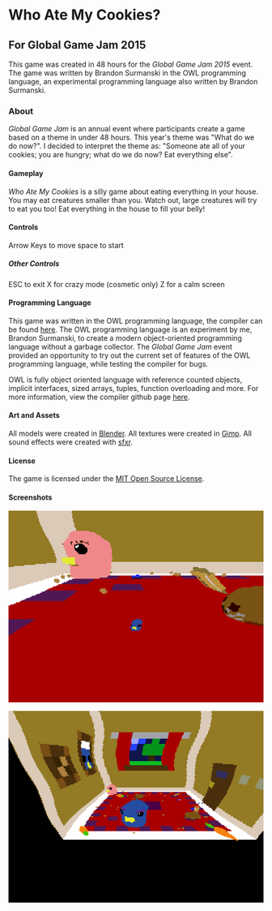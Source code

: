 # Who Ate My Cookies?

## For Global Game Jam 2015

This game was created in 48 hours for the *Global Game Jam 2015* event. The game
was written by Brandon Surmanski in the OWL programming language, an
experimental programming language also written by Brandon Surmanski.

### About
*Global Game Jam* is an annual event where participants create a game based on a
theme in under 48 hours. This year's theme was "What do we do now?". I decided
to interpret the theme as: "Someone ate all of your cookies; you are hungry;
what do we do now? Eat everything else".

#### Gameplay
*Who Ate My Cookies* is a silly game about eating everything in your house. You
may eat creatures smaller than you. Watch out, large creatures will try to eat
you too! Eat everything in the house to fill your belly!

#### Controls

Arrow Keys to move
space to start

##### Other Controls

ESC to exit
X for crazy mode (cosmetic only)
Z for a calm screen


#### Programming Language
This game was written in the OWL programming language, the compiler can be found
[here](https://github.com/bsurmanski/wlc). The OWL programming language is an experiment
by me, Brandon Surmanski, to create a modern object-oriented programming
language without a garbage collector. The *Global Game Jam* event provided an
opportunity to try out the current set of features of the OWL programming
language, while testing the compiler for bugs.

OWL is fully object oriented language with reference counted objects, implicit
interfaces, sized arrays, tuples, function overloading and more. For more
information, view the compiler github page
[here](https://github.com/bsurmanski/wlc).

#### Art and Assets
All models were created in [Blender](http://blender.org/).
All textures were created in [Gimp](http://www.gimp.org/).
All sound effects were created with [sfxr](http://www.drpetter.se/project_sfxr.html).

#### License
The game is licensed under the [MIT Open Source License](http://opensource.org/licenses/MIT).

#### Screenshots

![running around small](/screenshots/small1.png?raw=true)

![running around large](/screenshots/big1.png?raw=true)

